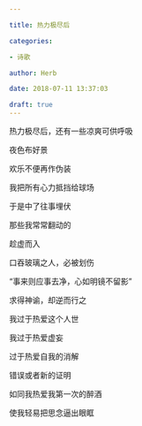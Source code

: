 ```yaml
---

title: 热力极尽后

categories:

- 诗歌

author: Herb

date: 2018-07-11 13:37:03

draft: true
---
```


热力极尽后，还有一些凉爽可供呼吸

夜色布好景

欢乐不便再作伪装



我把所有心力抵挡给球场

于是中了往事埋伏

那些我常常翻动的

趁虚而入



口吞玻璃之人，必被划伤

“事来则应事去净，心如明镜不留影”

求得神谕，却逆而行之

我过于热爱这个人世



我过于热爱虚妄

过于热爱自我的消解

错误或者新的证明

如同我热爱我第一次的醉酒

使我轻易把思念逼出眼眶

